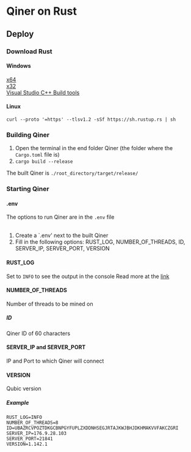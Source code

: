 ﻿# Qiner on Rust

## Deploy

### Download Rust  
  
#### Windows  
  
[x64](https://static.rust-lang.org/rustup/dist/x86_64-pc-windows-msvc/rustup-init.exe)  
[x32](https://static.rust-lang.org/rustup/dist/i686-pc-windows-msvc/rustup-init.exe)  
[Visual Studio C++ Build tools](https://visualstudio.microsoft.com/visual-cpp-build-tools/)

#### Linux

`curl --proto '=https' --tlsv1.2 -sSf https://sh.rustup.rs | sh`

### Building Qiner

1. Open the terminal in the end folder Qiner (the folder where the `Cargo.toml` file is)
2. `cargo build --release`

The built Qiner is `./root_directory/target/release/`

### Starting Qiner

#### .env

The options to run Qiner are in the `.env` file
<br></br>
1. Create a `.env' next to the built Qiner
2. Fill in the following options: RUST_LOG, NUMBER_OF_THREADS, ID, SERVER_IP, SERVER_PORT, VERSION

#### RUST_LOG

Set to `INFO` to see the output in the console
Read more at the [link](https://docs.rs/env_logger/0.10.0/env_logger/#enabling-logging)

#### NUMBER_OF_THREADS

Number of threads to be mined on

##### ID

Qiner ID of 60 characters

#### SERVER_IP and SERVER_PORT

IP and Port to which Qiner will connect

#### VERSION

Qubic version


##### Example

```
RUST_LOG=INFO
NUMBER_OF_THREADS=8
ID=UBAZRCVPOZTDKGCBNPGYFUPLZXDDNHSEGJRTAJKWJBHJDKHMAKVVFAKCZGRI
SERVER_IP=176.9.28.103
SERVER_PORT=21841
VERSION=1.142.1
```